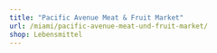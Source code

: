 ```yaml
---
title: "Pacific Avenue Meat & Fruit Market"
url: /miami/pacific-avenue-meat-und-fruit-market/
shop: Lebensmittel
---
```

